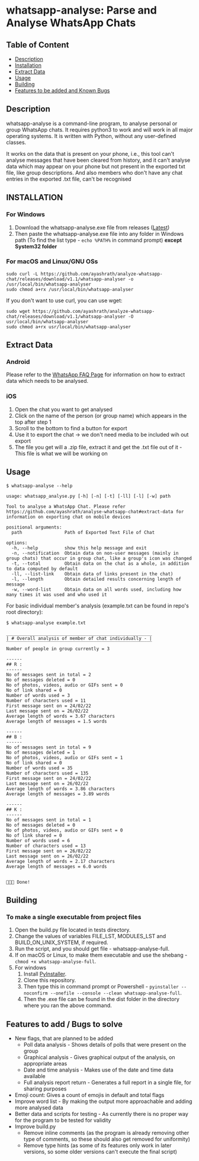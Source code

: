 # whatsapp-analyse: Parse and Analyse WhatsApp Chats

[comment]: <> (Add gif where it is being used)

## Table of Content

- [Description](#description)
- [Installation](#installation)
- [Extract Data](#extract-data)
- [Usage](#usage)
- [Building](#building)
- [Features to be added and Known Bugs](#features-to-add--bugs-to-solve)

## Description

whatsapp-analyse is a command-line program, to analyse personal or group WhatsApp chats. It requires python3 to work and will work in all major operating systems. It is written with Python, without any user-defined classes. 

It works on the data that is present on your phone, i.e., this tool can't analyse messages that have been cleared from history, and it can't analyse data which may appear on your phone but not present in the exported txt file, like group descriptions.
And also members who don't have any chat entries in the exported .txt file, can't be recognised

## INSTALLATION

### For Windows

1. Download the whatsapp-analyse.exe file from releases ([Latest](https://github.com/ayashrath/analyze-whatsapp-chat/releases/download/v1.1/whatsapp-analyser.exe))
2. Then paste the whatsapp-analyse.exe file into any folder in Windows path (To find the list type - `echo %PATH%` in command prompt) **except System32 folder**

### For macOS and Linux/GNU OSs

    sudo curl -L https://github.com/ayashrath/analyze-whatsapp-chat/releases/download/v1.1/whatsapp-analyser -o /usr/local/bin/whatsapp-analyser
    sudo chmod a+rx /usr/local/bin/whatsapp-analyser

If you don't want to use curl, you can use wget:

    sudo wget https://github.com/ayashrath/analyze-whatsapp-chat/releases/download/v1.1/whatsapp-analyser -O usr/local/bin/whatsapp-analyser
    sudo chmod a+rx usr/local/bin/whatsapp-analyser

## Extract Data

### Android

Please refer to the [WhatsApp FAQ Page](https://faq.whatsapp.com/1180414079177245) for information on how to extract data which needs to be analysed.

### iOS

1. Open the chat you want to get analysed
2. Click on the name of the person (or group name) which appears in the top after step 1
3. Scroll to the bottom to find a button for export
4. Use it to export the chat -> we don't need media to be included wih out export
5. The file you get will a .zip file, extract it and get the .txt file out of it - This file  is what we will be working on

## Usage

    $ whatsapp-analyse --help 

    usage: whatsapp_analyse.py [-h] [-n] [-t] [-ll] [-l] [-w] path
    
    Tool to analyse a WhatsApp Chat. Please refer https://github.com/ayashrath/analyse-whatsapp-chat#extract-data for information on exporting chat on mobile devices
    
    positional arguments:
      path                Path of Exported Text File of Chat
    
    options:
      -h, --help          show this help message and exit
      -n, --notification  Obtain data on non-user messages (mainly in group chats) that occur in group chat, like a group's icon was changed
      -t, --total         Obtain data on the chat as a whole, in addition to data computed by default
      -ll, --list-link    Obtain data of links present in the chat)
      -l, --length        Obtain detailed results concerning length of message
      -w, --word-list     Obtain data on all words used, including how many times it was used and who used it
    
For basic individual member's analysis (example.txt can be found in repo's root directory):

    $ whatsapp-analyse example.txt

    _______________________________________________________
    | # Overall analysis of member of chat individually - |
    ‾‾‾‾‾‾‾‾‾‾‾‾‾‾‾‾‾‾‾‾‾‾‾‾‾‾‾‾‾‾‾‾‾‾‾‾‾‾‾‾‾‾‾‾‾‾‾‾‾‾‾‾‾‾‾
    Number of people in group currently = 3
    
    ------
    ## R :
    ------
    No of messages sent in total = 2
    No of messages deleted = 0
    No of photos, videos, audio or GIFs sent = 0
    No of link shared = 0
    Number of words used = 3
    Number of characters used = 11
    First message sent on = 24/02/22
    Last message sent on = 26/02/22
    Average length of words = 3.67 characters
    Average length of messages = 1.5 words
    
    ------
    ## B :
    ------
    No of messages sent in total = 9
    No of messages deleted = 1
    No of photos, videos, audio or GIFs sent = 1
    No of link shared = 0
    Number of words used = 35
    Number of characters used = 135
    First message sent on = 24/02/22
    Last message sent on = 26/02/22
    Average length of words = 3.86 characters
    Average length of messages = 3.89 words
    
    ------
    ## K :
    ------
    No of messages sent in total = 1
    No of messages deleted = 0
    No of photos, videos, audio or GIFs sent = 0
    No of link shared = 0
    Number of words used = 6
    Number of characters used = 13
    First message sent on = 26/02/22
    Last message sent on = 26/02/22
    Average length of words = 2.17 characters
    Average length of messages = 6.0 words
    
    
    🎉🎉🎉 Done!

## Building

### To make a single executable from project files

1. Open the build.py file located in tests directory.
2. Change the values of variables FILE_LST, MODULES_LST and BUILD_ON_UNIX_SYSTEM, if required.
3. Run the script, and you should get file - whatsapp-analyse-full.
4. If on macOS or Linux, to make them executable and use the shebang - `chmod +x whatsapp-analyse-full`.
5. For windows
    1. Install [PyInstaller](https://github.com/pyinstaller/pyinstaller).
    2. Clone this repository.
    3. Then type this in command prompt or Powershell - `pyinstaller --noconfirm --onefile --console --clean whatsapp-analyse-full`.
    4. Then the .exe file can be found in the dist folder in the directory where you ran the above command.

## Features to add / Bugs to solve

- New flags, that are planned to be added
  - Poll data analysis - Shows details of polls that were present on the group
  - Graphical analysis - Gives graphical output of the analysis, on appropriate areas
  - Date and time analysis - Makes use of the date and time data available
  - Full analysis report return - Generates a full report in a single file, for sharing purposes
- Emoji count: Gives a count of emojis in default and total flags
- Improve word list - By making the output more approachable and adding more analysed data
- Better data and scripts for testing - As currently there is no proper way for the program to be tested for validity
- Improve build.py
  - Remove inline comments (as the program is already removing other type of comments, so these should also get removed for uniformity)
  - Remove type hints (as some of its features only work in later versions, so some older versions can't execute the final script)
